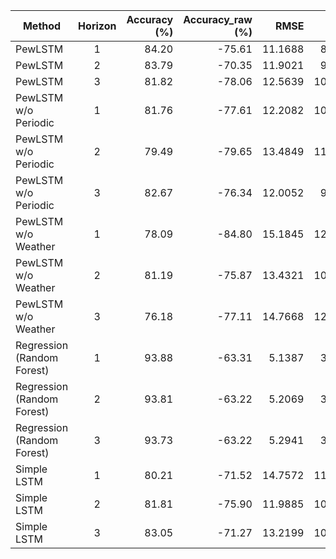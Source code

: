 | Method                      | Horizon | Accuracy (%) | Accuracy_raw (%) |   RMSE  |   MAE   |  MAPE (%)  |
|----------------------------|:-------:|-------------:|-----------------:|--------:|--------:|-----------:|
| PewLSTM                    |    1    |        84.20 |           -75.61 | 11.1688 |  8.9635 | 134463.24  |
| PewLSTM                    |    2    |        83.79 |           -70.35 | 11.9021 |  9.2080 | 137585.11  |
| PewLSTM                    |    3    |        81.82 |           -78.06 | 12.5639 | 10.4908 | 139133.95  |
| PewLSTM w/o Periodic       |    1    |        81.76 |           -77.61 | 12.2082 | 10.1436 | 154774.31  |
| PewLSTM w/o Periodic       |    2    |        79.49 |           -79.65 | 13.4849 | 11.3581 | 138658.92  |
| PewLSTM w/o Periodic       |    3    |        82.67 |           -76.34 | 12.0052 |  9.8765 | 162724.28  |
| PewLSTM w/o Weather        |    1    |        78.09 |           -84.80 | 15.1845 | 12.9071 | 107565.20  |
| PewLSTM w/o Weather        |    2    |        81.19 |           -75.87 | 13.4321 | 10.7840 | 110179.63  |
| PewLSTM w/o Weather        |    3    |        76.18 |           -77.11 | 14.7668 | 12.5520 | 169604.19  |
| Regression (Random Forest) |    1    |        93.88 |           -63.31 |  5.1387 |  3.2693 |  24011.62  |
| Regression (Random Forest) |    2    |        93.81 |           -63.22 |  5.2069 |  3.3105 |  26367.61  |
| Regression (Random Forest) |    3    |        93.73 |           -63.22 |  5.2941 |  3.3579 |  27070.01  |
| Simple LSTM                |    1    |        80.21 |           -71.52 | 14.7572 | 11.5222 | 102797.44  |
| Simple LSTM                |    2    |        81.81 |           -75.90 | 11.9885 | 10.0868 | 158573.59  |
| Simple LSTM                |    3    |        83.05 |           -71.27 | 13.2199 | 10.1858 | 124422.45  |